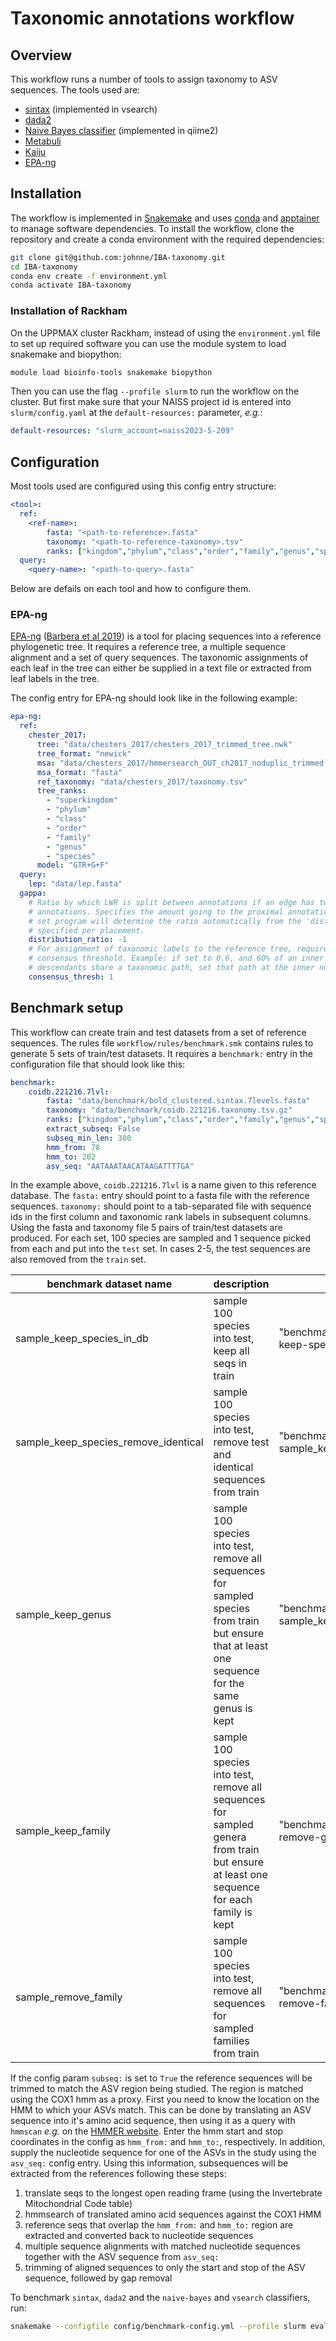 # Taxonomic annotations workflow

## Overview

This workflow runs a number of tools to assign taxonomy to ASV sequences. The tools used are:

- [sintax](https://github.com/torognes/vsearch) (implemented in vsearch)
- [dada2](https://github.com/benjjneb/dada2)
- [Naive Bayes classifier](https://github.com/qiime2/qiime2) (implemented in qiime2)
- [Metabuli](https://github.com/steineggerlab/Metabuli/)
- [Kaiju](https://github.com/bioinformatics-centre/kaiju)
- [EPA-ng](https://github.com/pierrebarbera/epa-ng)

## Installation

The workflow is implemented in [Snakemake](https://snakemake.readthedocs.io/en/stable/) and uses [conda](https://docs.conda.io/en/latest/) and [apptainer](https://apptainer.org/) to manage software dependencies. To install the workflow, clone the repository and create a conda environment with the required dependencies:

```bash
git clone git@github.com:johnne/IBA-taxonomy.git
cd IBA-taxonomy
conda env create -f environment.yml
conda activate IBA-taxonomy
```

### Installation of Rackham

On the UPPMAX cluster Rackham, instead of using the `environment.yml` file to set up required software you can use the module system to load snakemake and biopython:

```bash
module load bioinfo-tools snakemake biopython
```

Then you can use the flag `--profile slurm` to run the workflow on the cluster. But first make sure that your NAISS project id is entered into `slurm/config.yaml` at the `default-resources:` parameter, *e.g.*:

```yaml
default-resources: "slurm_account=naiss2023-5-209"
```

## Configuration

Most tools used are configured using this config entry structure:

```yaml
<tool>:
  ref:
    <ref-name>:
        fasta: "<path-to-reference>.fasta"
        taxonomy: "<path-to-reference-taxonomy>.tsv"
        ranks: ["kingdom","phylum","class","order","family","genus","species"]
  query:
    <query-name>: "<path-to-query>.fasta"
```

Below are defails on each tool and how to configure them.

### EPA-ng

[EPA-ng](https://github.com/pierrebarbera/epa-ng) ([Barbera et al 2019](https://doi.org/10.1093/sysbio/syy054)) is a tool for placing sequences into a reference phylogenetic tree. It requires a reference tree, a multiple sequence alignment and a set of query sequences. The taxonomic assignments of each leaf in the tree can either be supplied in a text file or extracted from leaf labels in the tree. 

The config entry for EPA-ng should look like in the following example:

```yaml
epa-ng:
  ref:
    chester_2017:
      tree: "data/chesters_2017/chesters_2017_trimmed_tree.nwk"
      tree_format: "newick"
      msa: "data/chesters_2017/hmmersearch_OUT_ch2017_noduplic_trimmed.fas"
      msa_format: "fasta"
      ref_taxonomy: "data/chesters_2017/taxonomy.tsv"
      tree_ranks:
        - "superkingdom"
        - "phylum"
        - "class"
        - "order"
        - "family"
        - "genus"
        - "species"
      model: "GTR+G+F"
  query: 
    lep: "data/lep.fasta"
  gappa:
    # Ratio by which LWR is split between annotations if an edge has two possible
    # annotations. Specifies the amount going to the proximal annotation. If not
    # set program will determine the ratio automatically from the 'distal length'
    # specified per placement.
    distribution_ratio: -1
    # For assignment of taxonomic labels to the reference tree, require this
    # consensus threshold. Example: if set to 0.6, and 60% of an inner node's
    # descendants share a taxonomic path, set that path at the inner node.
    consensus_thresh: 1
```



## Benchmark setup

This workflow can create train and test datasets from a set of reference sequences. The rules file `workflow/rules/benchmark.smk` contains 
rules to generate 5 sets of train/test datasets. It requires a `benchmark:` entry in the configuration file that should look like this:

```yaml
benchmark:
    coidb.221216.7lvl:
        fasta: "data/benchmark/bold_clustered.sintax.7levels.fasta"
        taxonomy: "data/benchmark/coidb.221216.taxonomy.tsv.gz"
        ranks: ["kingdom","phylum","class","order","family","genus","species"]
        extract_subseq: False
        subseq_min_len: 300
        hmm_from: 78
        hmm_to: 202
        asv_seq: "AATAAATAACATAAGATTTTGA"
```

In the example above, `coidb.221216.7lvl` is a name given to this reference database. The `fasta:` entry should point to a fasta file with the
reference sequences. `taxonomy:` should point to a tab-separated file with sequence ids in the first column and taxonomic rank labels in 
subsequent columns. Using the fasta and taxonomy file 5 pairs of train/test datasets are produced. For each set, 100 species are sampled and 1 sequence picked from each and put into the `test` set. In cases 2-5, the test sequences are also removed from the `train` set.

| benchmark dataset name | description | output directory | 
| ---------------------- | ----------- | ---------------- |
| sample_keep_species_in_db | sample 100 species into test, keep all seqs in train | "benchmark/coidb.221216.7lvl/case1-keep-species-in-db/" |
| sample_keep_species_remove_identical | sample 100 species into test, remove test and identical sequences from train | "benchmark/coidb.221216.7lvl/case2-sample_keep_species_remove_identical/" |
| sample_keep_genus | sample 100 species into test, remove all sequences for sampled species from train but ensure that at least one sequence for the same genus is kept | "benchmark/coidb.221216.7lvl/case3-sample_keep_genus/" |
| sample_keep_family | sample 100 species into test, remove all sequences for sampled genera from train but ensure at least one sequence for each family is kept | "benchmark/coidb.221216.7lvl/case4-remove-genus-keep-family/" |
| sample_remove_family | sample 100 species into test, remove all sequences for sampled families from train | "benchmark/coidb.221216.7lvl/case5-remove-family/" |

If the config param `subseq:` is set to `True` the reference sequences will be trimmed to match the ASV region being studied. The region is matched using the COX1 hmm as a proxy. First you need to know the location on the HMM to which your ASVs match. This can be done by translating an ASV sequence into it's amino acid sequence, then using it as a query with `hmmscan` *e.g.* on the [HMMER website](https://www.ebi.ac.uk/Tools/hmmer/search/hmmscan). Enter the hmm start and stop coordinates in the config as `hmm_from:` and `hmm_to:`, respectively. In addition, supply the nucleotide sequence for one of the ASVs in the study using the `asv_seq:` config entry. Using this information, subsequences will be extracted from the references following these steps:

1. translate seqs to the longest open reading frame (using the Invertebrate Mitochondrial Code table)
2. hmmsearch of translated amino acid sequences against the COX1 HMM
3. reference seqs that overlap the `hmm_from:` and `hmm_to:` region are extracted and converted back to nucleotide sequences
4. multiple sequence alignments with matched nucleotide sequences together with the ASV sequence from `asv_seq:`
5. trimming of aligned sequences to only the start and stop of the ASV sequence, followed by gap removal

To benchmark `sintax`, `dada2` and the `naive-bayes` and `vsearch` classifiers, run:

```bash
snakemake --configfile config/benchmark-config.yml --profile slurm eval_all_dada2 eval_all_qiime2 eval_all_sintax
```